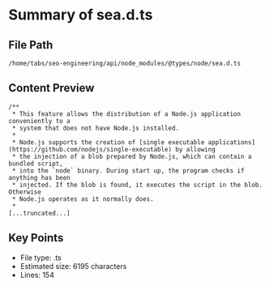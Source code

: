 # Summary of sea.d.ts
  
## File Path
`/home/tabs/seo-engineering/api/node_modules/@types/node/sea.d.ts`

## Content Preview
```
/**
 * This feature allows the distribution of a Node.js application conveniently to a
 * system that does not have Node.js installed.
 *
 * Node.js supports the creation of [single executable applications](https://github.com/nodejs/single-executable) by allowing
 * the injection of a blob prepared by Node.js, which can contain a bundled script,
 * into the `node` binary. During start up, the program checks if anything has been
 * injected. If the blob is found, it executes the script in the blob. Otherwise
 * Node.js operates as it normally does.
 *
[...truncated...]
```

## Key Points
- File type: .ts
- Estimated size: 6195 characters
- Lines: 154
